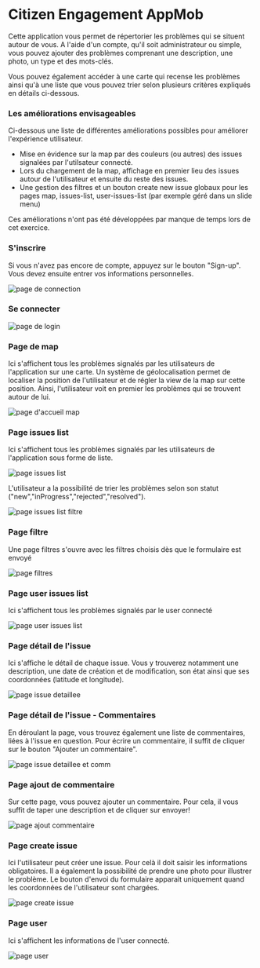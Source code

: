 # Citizen Engagement AppMob

Cette application vous permet de répertorier les problèmes qui se situent autour de vous. A l'aide d'un compte, qu'il soit administrateur ou simple, vous pouvez ajouter des problèmes comprenant une description, une photo, un type et des mots-clés.

Vous pouvez également accéder à une carte qui recense les problèmes ainsi qu'à une liste que vous pouvez trier
selon plusieurs critères expliqués en détails ci-dessous. 

### Les améliorations envisageables

Ci-dessous une liste de différentes améliorations possibles pour améliorer l'expérience utilisateur.
- Mise en évidence sur la map par des couleurs (ou autres) des issues signalées par l'utilsateur connecté. 
- Lors du chargement de la map, affichage en premier lieu des issues autour de l'utilisateur et ensuite du reste des issues. 
- Une gestion des filtres et un bouton create new issue globaux pour les pages map, issues-list, user-issues-list (par exemple géré dans un slide menu)

Ces améliorations n'ont pas été développées par manque de temps lors de cet exercice. 


### S'inscrire

Si vous n'avez pas encore de compte, appuyez sur le bouton "Sign-up". 
Vous devez ensuite entrer vos informations personnelles.

![page de connection](https://image.noelshack.com/fichiers/2018/14/2/1522781714-capture-d-ecran-2018-04-03-a-20-54-31.png)

### Se connecter
![page de login](https://image.noelshack.com/fichiers/2018/14/2/1522768676-login.png)

### Page de map
Ici s'affichent tous les problèmes signalés par les utilisateurs de l'application sur une carte. 
Un système de géolocalisation permet de localiser la position de l'utilisateur et de régler la view de la map sur cette position. Ainsi, l'utilisateur voit en premier les problèmes qui se trouvent autour de lui. 

![page d'accueil map](https://image.noelshack.com/fichiers/2018/14/2/1522781716-capture-d-ecran-2018-04-03-a-20-53-13.png)

### Page issues list
Ici s'affichent tous les problèmes signalés par les utilisateurs de l'application sous forme de liste.

![page issues list](https://image.noelshack.com/fichiers/2018/14/2/1522781715-capture-d-ecran-2018-04-03-a-20-52-34.png)

L'utilisateur a la possibilité de trier les problèmes selon son statut ("new","inProgress","rejected","resolved").

![page issues list filtre](https://image.noelshack.com/fichiers/2018/14/2/1522783319-capture-d-ecran-2018-04-03-a-21-21-05.png)

### Page filtre
Une page filtres s'ouvre avec les filtres choisis dès que le formulaire est envoyé

![page filtres](https://image.noelshack.com/fichiers/2018/14/2/1522783319-capture-d-ecran-2018-04-03-a-21-21-22.png
)

### Page user issues list
Ici s'affichent tous les problèmes signalés par le user connecté

![page user issues list](https://image.noelshack.com/fichiers/2018/14/2/1522781716-capture-d-ecran-2018-04-03-a-20-52-47.png)

### Page détail de l'issue
Ici s'affiche le détail de chaque issue. Vous y trouverez notamment une description, une date de création et de modification, son état ainsi que 
 ses coordonnées (latitude et longitude).

![page issue detaillee](https://image.noelshack.com/fichiers/2018/14/2/1522786927-issue-detailed.png)


### Page détail de l'issue - Commentaires

En déroulant la page, vous trouvez également une liste de commentaires, liées à l'issue en question. Pour écrire un commentaire, il suffit de cliquer sur le bouton "Ajouter un commentaire".

![page issue detaillee et comm](https://image.noelshack.com/fichiers/2018/14/2/1522787044-comm-bt.png)

### Page ajout de commentaire

Sur cette page, vous pouvez ajouter un commentaire. Pour cela, il vous suffit de taper une description et de cliquer sur envoyer!

![page ajout commentaire](https://image.noelshack.com/fichiers/2018/14/2/1522787100-supercomm-copie.png)

### Page create issue
Ici l'utilisateur peut créer une issue. Pour celà il doit saisir les informations obligatoires. Il a également la possibilité de prendre une photo pour illustrer le problème. Le bouton d'envoi du formulaire apparait uniquement quand les coordonnées de l'utilisateur sont chargées.

![page create issue](https://image.noelshack.com/fichiers/2018/14/2/1522781715-capture-d-ecran-2018-04-03-a-20-54-09.png)

### Page user
Ici s'affichent les informations de l'user connecté.

![page user](https://image.noelshack.com/fichiers/2018/14/2/1522781715-capture-d-ecran-2018-04-03-a-20-52-59.png)





